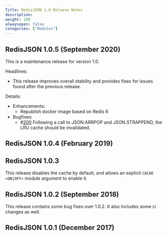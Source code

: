 ```yaml
---
Title: RedisJSON 1.0 Release Notes
description:
weight: 100
alwaysopen: false
categories: ["Modules"]
---
```

## RedisJSON 1.0.5 (September 2020)

This is a maintenance release for version 1.0.

Headlines:

- This release improves overall stability and provides fixes for issues found after the previous release.

Details:

- Enhancements:
    - Republish docker image based on Redis 6
- Bugfixes:
    - #[200](https://github.com/RedisJSON/RedisJSON/issues/200) Following a call to JSON.ARRPOP and JSON.STRAPPEND, the LRU cache should be invalidated.

## RedisJSON 1.0.4 (February 2019)

## RedisJSON 1.0.3

This release disables the cache by default, and allows an explicit `CACHE` `<ON|OFF>` module argument to enable it.

## RedisJSON 1.0.2 (September 2018)

This release contains some bug fixes over 1.0.2. It also includes some ci changes as well.

## RedisJSON 1.0.1 (December 2017)
